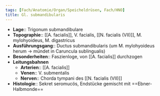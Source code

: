 ```yaml
---
tags: [Fach/Anatomie/Organ/Speicheldrüsen, Fach/HNO]
title: Gl. submandibularis
---
```

- **Lage**:: Trigonum submandibulare
- **Topographie**:: [[A. facialis]], V. facialis, [[N. facialis (VII)]], M. mylohyoideus, M. digastricus
- **Ausführungsgang**:: Ductus submandibularis (um M. mylohyoideus herum → mündet in Caruncula sublingualis)
- **Besonderheiten**:: Faszienloge, von [[A. facialis]] durchzogen
- **Leitungsbahnen**
	- **Arterien**:: [[A. facialis]]
	- **Venen**:: V. submentalis
	- **Nerven**:: Chorda tympani des [[N. facialis (VII)]]
- **Histologie**:: Sekret seromucös, Endstücke gemischt mit ==Ebner-Halbmonde==